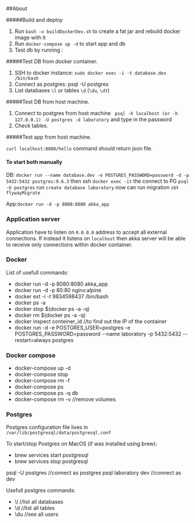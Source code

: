 ##About

#####Build and deploy
1. Run `bash -x buildDockerDev.sh` to create a fat jar and rebuild docker image with it
2. Run `docker-compose up -d` to start app and db
3. Test db by running :

#####Test DB from docker container.
1. SSH to docker instance: `sudo docker exec -i -t database.dev /bin/bash`
2. Connect as postgres: psql -U postgres
3. List databases `\l` or tables `\d` (`\du`, `\dt`)

#####Test DB from host machine.

1. Connect to postgres from host machine ` psql -h localhost (or -h 127.0.0.1) -U postgres -d laboratory` and 
type in the password
2. Check tables.

#####Test app from host machine.

`curl localhost:8080/hello` command should return json file.

#### To start both manually

DB: `docker run --name database.dev -e POSTGRES_PASSWORD=password -d -p 5432:5432 postgres:9.6.3`
then ssh `docker exec -it`
the connect to PG `psql -U postgres`
run `create database laboratory`
now can run migration `sbt flywayMigrate`


App:`docker run -d -p 8080:8080 akka_app`

 
### Application server

Application have to listen on `0.0.0.0` address to accept all external connections.
If instead it listens on `localhost` then akka server will be able to receive only connections
within docker container.

### Docker

List of usefull commands:

- docker run -d -p 8080:8080 akka_app
- docker run -d -p 80:80 nginx:alpine
- docker ext -i -t 9834598437 /bin/bash
- docker ps -a
- docker stop $(docker ps -a -q)
- docker rm $(docker ps -a -q)
- docker inspect conteiner_id //to find out the IP of the container
- docker run -d -e POSTGRES_USER=postgres -e POSTGRES_PASSWORD=password --name laboratory -p 5432:5432 --restart=always postgres

### Docker compose

- docker-compose up -d
- docker-compose stop
- docker-compose rm -f
- docker-compose ps
- docker-compose ps -q db
- docker-compose rm -v //remove volumes

### Postgres

Postgres configuration file lives in `/var/lib/postgresql/data/postgresql.conf`

To start/stop Postgres on MacOS (if was installed using brew):

- brew services start postgresql
- brew services stop postgresql

psql -U postgres //connect as postgres
psql laboratory dev //connect as dev

Usefull postgres commands:

- \l //list all databases
- \d //list all tables
- \du //see all users

